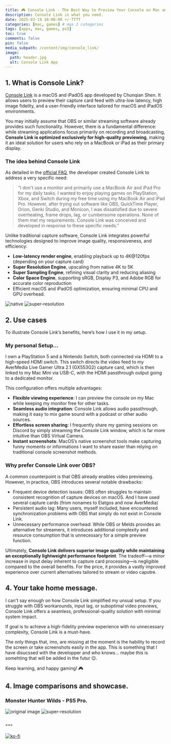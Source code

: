 ```yaml
---
title: 🎮 Console Link - The Best Way to Preview Your Console on Mac and iPad
description: Console Link is what you need.
date: 2025-03-19 10:00:00 +/-TTTT
categories: [mac, games] # max 2 categories
tags: [apps, mac, games, ps5] 
toc: true
comments: false
pin: false
media_subpath: /content/img/console_link/
image:
  path: header.jpg
  alt: Console Link App
---
```

## 1. What is Console Link?

[Console Link](https://chunqian.org/console-link) is a macOS and iPadOS app developed by Chunqian Shen. It allows users to preview their capture card feed with ultra-low latency, high image fidelity, and a user-friendly interface tailored for macOS and iPadOS environments.

You may initially assume that OBS or similar streaming software already provides such functionality. However, there is a fundamental difference: while streaming applications focus primarily on recording and broadcasting, **Console Link is optimized exclusively for high-quality previewing**, making it an ideal solution for users who rely on a MacBook or iPad as their primary display.

### The idea behind Console Link
As detailed in the [official FAQ](https://chunqian.org/console-link#faq), the developer created Console Link to address a very specific need:

> "I don't use a monitor and primarily use a MacBook Air and iPad Pro for my daily tasks. I wanted to enjoy playing games on PlayStation, Xbox, and Switch during my free time using my MacBook Air and iPad Pro. However, after trying out software like OBS, QuickTime Player, Orion, Genki Studio, and Monicon, I was dissatisfied due to severe overheating, frame drops, lag, or cumbersome operations. None of them met my requirements. Console Link was conceived and developed in response to these specific needs."

Unlike traditional capture software, Console Link integrates powerful technologies designed to improve image quality, responsiveness, and efficiency:
- **Low-latency render engine**, enabling playback up to 4K@120fps (depending on your capture card)
- **Super Resolution Engine**, upscaling from native 4K to 5K
- **Super Sampling Engine**, refining visual clarity and reducing aliasing
- **Color Space Engine**, supporting sRGB, Display P3, and Adobe RGB for accurate color reproduction
- Efficient macOS and iPadOS optimization, ensuring minimal CPU and GPU overhead.

<div class="juxtapose">
    <img src="totk_720p_nomods.png" data-label="Native" data-credit="720p preview." alt="native"/>
    <img src="totk_4k_perf_medium.png" data-label="4K with Super Resolution and Sampling" data-credit="4K resolution upscale of Tears of the Kingdom with Super Resolution set to 'performance' and Super Sampling set to 'medium'." alt="super-resolution"/>
</div>

## 2. Use cases

To illustrate Console Link’s benefits, here’s how I use it in my setup.
### My personal Setup...
I own a PlayStation 5 and a Nintendo Switch, both connected via HDMI to a high-speed HDMI switch. This switch directs the video feed to my AverMedia Live Gamer Ultra 2.1 (GX553G2) capture card, which is then linked to my Mac Mini via USB-C, with the HDMI passthrough output going to a dedicated monitor.

This configuration offers multiple advantages:
- **Flexible viewing experience**: I can preview the console on my Mac while keeping my monitor free for other tasks.
- **Seamless audio integration**: Console Link allows audio passthrough, making it easy to mix game sound with a podcast or other audio sources.
- **Effortless screen sharing**: I frequently share my gaming sessions on Discord by simply streaming the Console Link window, which is far more intuitive than OBS Virtual Camera.
- **Instant screenshots**: MacOS’s native screenshot tools make capturing funny moments or informations I want to share easier than relying on traditional console screenshot methods.

### Why prefer Console Link over OBS?

A common counterpoint is that OBS already enables video previewing. However, in practice, OBS introduces several notable drawbacks:
- Frequent device detection issues: OBS often struggles to maintain consistent recognition of capture devices on macOS. And I have used several capture cards (from nonames to Elatgos and now AverMedia)
- Persistent audio lag: Many users, myself included, have encountered synchronization problems with OBS that simply do not exist in Console Link.
- Unnecessary performance overhead: While OBS or Melds provides an alternative for streamers, it introduces additional complexity and resource consumption that is unnecessary for a simple preview function.

Ultimately, **Console Link delivers superior image quality while maintaining an exceptionally lightweight performance footprint**. The tradeoff—a minor increase in input delay inherent to capture card processing—is negligible compared to the overall benefits. For the price, it provides a vastly improved experience over current alternatives tailored to stream or video caputre. 

## 4. Your take home message.

I can't say enough on how Console Link simplified my unsual setup. If you struggle with OBS workarounds, input lag, or suboptimal video previews, Console Link offers a seamless, professional-quality solution with minimal system impact. 

If goal is to achieve a high-fidelity preview experience with no unnecessary complexity, Console Link is a must-have.

The only things that, imo, are missing at the moment is the hability to record the screen or take screenshots easily in the app. This is something that I have disucssed with the developper and who knows... maybe this is somehting that will be added in the futur 😉.

Keep learning, and happy gaming! 🎮

## 4. Image comparisons and showcase.
### Monster Hunter Wilds - PS5 Pro.
<div class="juxtapose">
    <img src="1080p_no_super.png" data-label="Native" data-credit="Live preview form the capture box." alt="original image"/>
    <img src="1080p_superrez_performance.png" data-label="Super Resolution and Sampling On" data-credit="With Super Resolution set to 'performance' and Super Sampling set to 'medium'." alt="super-resolution"/>
</div>

<script src="https://cdn.knightlab.com/libs/juxtapose/latest/js/juxtapose.min.js"></script>
<link rel="stylesheet" href="https://cdn.knightlab.com/libs/juxtapose/latest/css/juxtapose.css">


### ---

[![ko-fi](https://ko-fi.com/img/githubbutton_sm.svg)](https://ko-fi.com/solwhitehorn)

